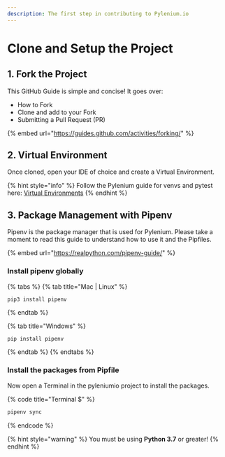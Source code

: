 ```yaml
---
description: The first step in contributing to Pylenium.io
---
```


# Clone and Setup the Project

## 1. Fork the Project

This GitHub Guide is simple and concise! It goes over:

* How to Fork
* Clone and add to your Fork
* Submitting a Pull Request \(PR\)

{% embed url="https://guides.github.com/activities/forking/" %}

## 2. Virtual Environment

Once cloned, open your IDE of choice and create a Virtual Environment.

{% hint style="info" %}
Follow the Pylenium guide for venvs and pytest here: [Virtual Environments](../getting-started/virtual-environments.md)
{% endhint %}

## 3. Package Management with Pipenv

Pipenv is the package manager that is used for Pylenium. Please take a moment to read this guide to understand how to use it and the Pipfiles.

{% embed url="https://realpython.com/pipenv-guide/" %}

### Install pipenv globally

{% tabs %}
{% tab title="Mac \| Linux" %}
```
pip3 install pipenv
```
{% endtab %}

{% tab title="Windows" %}
```bash
pip install pipenv
```
{% endtab %}
{% endtabs %}

### Install the packages from Pipfile

Now open a Terminal in the pyleniumio project to install the packages.

{% code title="Terminal $" %}
```bash
pipenv sync
```
{% endcode %}



{% hint style="warning" %}
You must be using **Python 3.7** or greater!
{% endhint %}

